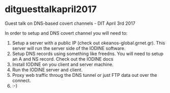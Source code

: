 # ditguesttalkapril2017
Guest talk on DNS-based covert channels - DIT April 3rd 2017

In order to setup and DNS covert channel you will need to:

1. Setup a server with a public IP (check out okeanos-global.grnet.gr). This server will run the server side of the IODINE software.
2. Setup DNS records using something like freedns. You will need to setup an A and NS record. Check out the IODINE docs
3. Install IODINE on you client and server machine.
4. Run the IODINE server and client.
5. Proxy web traffic throug the DNS tunnel or just FTP data out over the connect.
6. :-)
